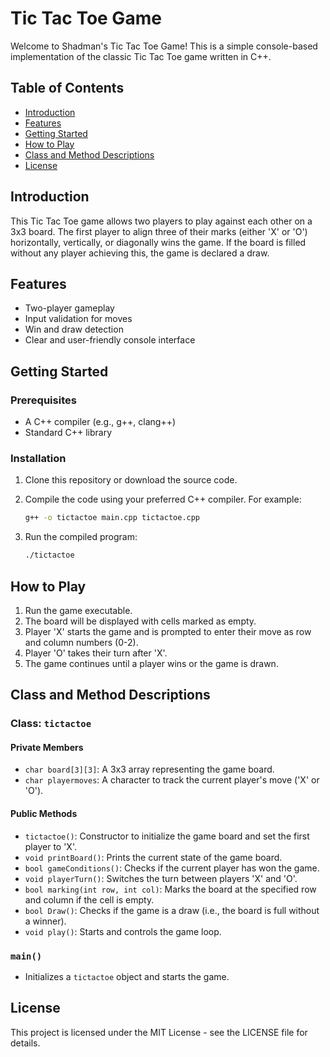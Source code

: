 # Tic Tac Toe Game

Welcome to Shadman's Tic Tac Toe Game! This is a simple console-based implementation of the classic Tic Tac Toe game written in C++.

## Table of Contents

- [Introduction](#introduction)
- [Features](#features)
- [Getting Started](#getting-started)
- [How to Play](#how-to-play)
- [Class and Method Descriptions](#class-and-method-descriptions)
- [License](#license)

## Introduction

This Tic Tac Toe game allows two players to play against each other on a 3x3 board. The first player to align three of their marks (either 'X' or 'O') horizontally, vertically, or diagonally wins the game. If the board is filled without any player achieving this, the game is declared a draw.

## Features

- Two-player gameplay
- Input validation for moves
- Win and draw detection
- Clear and user-friendly console interface

## Getting Started

### Prerequisites

- A C++ compiler (e.g., g++, clang++)
- Standard C++ library

### Installation

1. Clone this repository or download the source code.
2. Compile the code using your preferred C++ compiler. For example:

    ```sh
    g++ -o tictactoe main.cpp tictactoe.cpp
    ```

3. Run the compiled program:

    ```sh
    ./tictactoe
    ```

## How to Play

1. Run the game executable.
2. The board will be displayed with cells marked as empty.
3. Player 'X' starts the game and is prompted to enter their move as row and column numbers (0-2).
4. Player 'O' takes their turn after 'X'.
5. The game continues until a player wins or the game is drawn.

## Class and Method Descriptions

### Class: `tictactoe`

#### Private Members
- `char board[3][3]`: A 3x3 array representing the game board.
- `char playermoves`: A character to track the current player's move ('X' or 'O').

#### Public Methods
- `tictactoe()`: Constructor to initialize the game board and set the first player to 'X'.
- `void printBoard()`: Prints the current state of the game board.
- `bool gameConditions()`: Checks if the current player has won the game.
- `void playerTurn()`: Switches the turn between players 'X' and 'O'.
- `bool marking(int row, int col)`: Marks the board at the specified row and column if the cell is empty.
- `bool Draw()`: Checks if the game is a draw (i.e., the board is full without a winner).
- `void play()`: Starts and controls the game loop.

### `main()`

- Initializes a `tictactoe` object and starts the game.

## License

This project is licensed under the MIT License - see the LICENSE file for details.